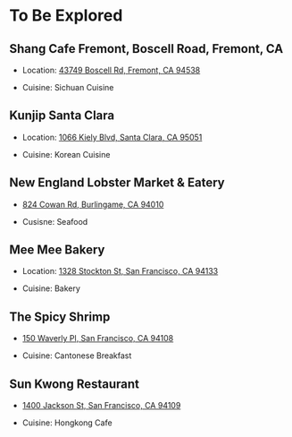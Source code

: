# To Be Explored

## Shang Cafe Fremont, Boscell Road, Fremont, CA

- Location: [43749 Boscell Rd, Fremont, CA 94538](https://www.google.com/maps/place/Shang+Cafe+Fremont/@37.5001412,-121.9760371,17z/data=!3m1!4b1!4m5!3m4!1s0x808fc76c682b0deb:0xca655298014e3b05!8m2!3d37.5001733!4d-121.9738061)

- Cuisine: Sichuan Cuisine

## Kunjip Santa Clara

- Location: [1066 Kiely Blvd, Santa Clara, CA 95051](https://www.google.com/maps/place/Kunjip/@37.3457881,-121.9809634,17z/data=!3m1!4b1!4m5!3m4!1s0x808fca6e7c69bf3b:0x4928c94688a8794e!8m2!3d37.3458572!4d-121.9787835)

- Cuisine: Korean Cuisine

## New England Lobster Market & Eatery

- [824 Cowan Rd, Burlingame, CA 94010](https://g.page/NewEnglandLobster?share)

- Cusisne: Seafood

## Mee Mee Bakery

- Location: [1328 Stockton St, San Francisco, CA 94133](https://goo.gl/maps/4tTeo9VKDSw2RWxW6)

- Cuisine: Bakery

## The Spicy Shrimp

- [150 Waverly Pl, San Francisco, CA 94108](https://goo.gl/maps/cKVKU9jxzscyvr6AA)

- Cuisine: Cantonese Breakfast


## Sun Kwong Restaurant

- [1400 Jackson St, San Francisco, CA 94109](https://g.page/SunKwongSF?share)

- Cuisine: Hongkong Cafe
